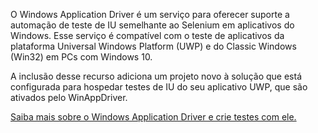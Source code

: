﻿O Windows Application Driver é um serviço para oferecer suporte a automação de teste de IU semelhante ao Selenium em aplicativos do Windows. Esse serviço é compatível com o teste de aplicativos da plataforma Universal Windows Platform (UWP) e do Classic Windows (Win32) em PCs com Windows 10.

A inclusão desse recurso adiciona um projeto novo à solução que está configurada para hospedar testes de IU do seu aplicativo UWP, que são ativados pelo WinAppDriver.

[Saiba mais sobre o Windows Application Driver e crie testes com ele.](https://github.com/Microsoft/WinAppDriver)
